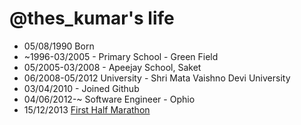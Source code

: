 @thes_kumar's life
===============

- 05/08/1990 Born
- ~1996-03/2005 - Primary School - Green Field
- 05/2005-03/2008 - Apeejay School, Saket
- 06/2008-05/2012 University - Shri Mata Vaishno Devi University
- 03/04/2010 - Joined Github
- 04/06/2012-~ Software Engineer - Ophio
- 15/12/2013 [First Half Marathon](http://j.mp/sk-marathan-1)
